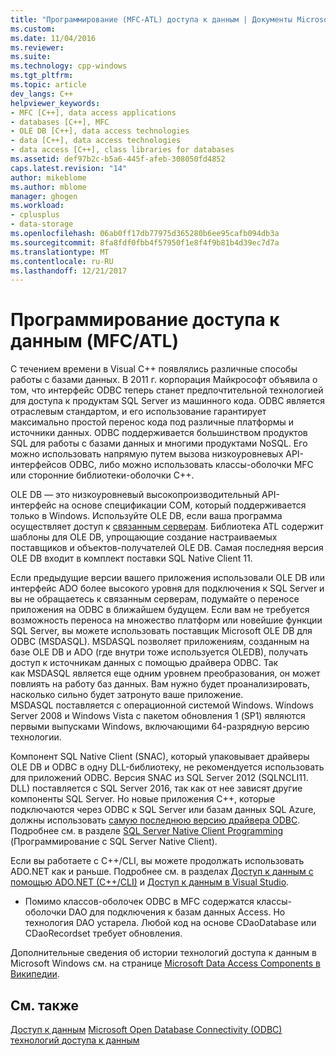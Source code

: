 ```yaml
---
title: "Программирование (MFC-ATL) доступа к данным | Документы Microsoft"
ms.custom: 
ms.date: 11/04/2016
ms.reviewer: 
ms.suite: 
ms.technology: cpp-windows
ms.tgt_pltfrm: 
ms.topic: article
dev_langs: C++
helpviewer_keywords:
- MFC [C++], data access applications
- databases [C++], MFC
- OLE DB [C++], data access technologies
- data [C++], data access technologies
- data access [C++], class libraries for databases
ms.assetid: def97b2c-b5a6-445f-afeb-308050fd4852
caps.latest.revision: "14"
author: mikeblome
ms.author: mblome
manager: ghogen
ms.workload:
- cplusplus
- data-storage
ms.openlocfilehash: 06ab0ff17db77975d365280b6ee95cafb094db3a
ms.sourcegitcommit: 8fa8fdf0fbb4f57950f1e8f4f9b81b4d39ec7d7a
ms.translationtype: MT
ms.contentlocale: ru-RU
ms.lasthandoff: 12/21/2017
---
```

# <a name="data-access-programming-mfcatl"></a>Программирование доступа к данным (MFC/ATL)
С течением времени в Visual C++ появлялись различные способы работы с базами данных. В 2011 г. корпорация Майкрософт объявила о том, что интерфейс ODBC теперь станет предпочтительной технологией для доступа к продуктам SQL Server из машинного кода. ODBC является отраслевым стандартом, и его использование гарантирует максимально простой перенос кода под различные платформы и источники данных. ODBC поддерживается большинством продуктов SQL для работы с базами данных и многими продуктами NoSQL. Его можно использовать напрямую путем вызова низкоуровневых API-интерфейсов ODBC, либо можно использовать классы-оболочки MFC или сторонние библиотеки-оболочки C++. 

OLE DB — это низкоуровневый высокопроизводительный API-интерфейс на основе спецификации COM, который поддерживается только в Windows. Используйте OLE DB, если ваша программа осуществляет доступ к [связанным серверам](/sql/relational-databases/linked-servers/linked-servers-database-engine). Библиотека ATL содержит шаблоны для OLE DB, упрощающие создание настраиваемых поставщиков и объектов-получателей OLE DB. Самая последняя версия OLE DB входит в комплект поставки SQL Native Client 11.  

Если предыдущие версии вашего приложения использовали OLE DB или интерфейс ADO более высокого уровня для подключения к SQL Server и вы не обращаетесь к связанным серверам, подумайте о переносе приложения на ODBC в ближайшем будущем. Если вам не требуется возможность переноса на множество платформ или новейшие функции SQL Server, вы можете использовать поставщик Microsoft OLE DB для ODBC (MSDASQL).  MSDASQL позволяет приложениям, созданным на базе OLE DB и ADO (где внутри тоже используется OLEDB), получать доступ к источникам данных с помощью драйвера ODBC. Так как MSDASQL является еще одним уровнем преобразования, он может повлиять на работу баз данных. Вам нужно будет проанализировать, насколько сильно будет затронуто ваше приложение. MSDASQL поставляется с операционной системой Windows. Windows Server 2008 и Windows Vista с пакетом обновления 1 (SP1) являются первыми выпусками Windows, включающими 64-разрядную версию технологии.

Компонент SQL Native Client (SNAC), который упаковывает драйверы OLE DB и ODBC в одну DLL-библиотеку, не рекомендуется использовать для приложений ODBC. Версия SNAC из SQL Server 2012 (SQLNCLI11. DLL) поставляется с SQL Server 2016, так как от нее зависят другие компоненты SQL Server. Но новые приложения C++, которые подключаются через ODBC к SQL Server или базам данных SQL Azure, должны использовать [самую последнюю версию драйвера ODBC](https://docs.microsoft.com/en-us/sql/connect/odbc/download-odbc-driver-for-sql-server). Подробнее см. в разделе [SQL Server Native Client Programming](/sql/relational-databases/native-client/sql-server-native-client-programming) (Программирование с SQL Server Native Client).

Если вы работаете с C++/CLI, вы можете продолжать использовать ADO.NET как и раньше. Подробнее см. в разделах [Доступ к данным с помощью ADO.NET (C++/CLI)](../dotnet/data-access-using-adonet-cpp-cli.md) и [Доступ к данным в Visual Studio](/visualstudio/data-tools/accessing-data-in-visual-studio).  
  
-   Помимо классов-оболочек ODBC в MFC содержатся классы-оболочки DAO для подключения к базам данных Access.  Но технология DAO устарела. Любой код на основе CDaoDatabase или CDaoRecordset требует обновления. 

Дополнительные сведения об истории технологий доступа к данным в Microsoft Windows см. на странице [Microsoft Data Access Components в Википедии](https://en.wikipedia.org/wiki/Microsoft_Data_Access_Components).  

## <a name="see-also"></a>См. также  
 [Доступ к данным](data-access-in-cpp.md) [Microsoft Open Database Connectivity (ODBC)](https://docs.microsoft.com/sql/odbc/microsoft-open-database-connectivity-odbc) [технологий доступа к данным](https://msdn.microsoft.com/en-us/library/ms810810.aspx)